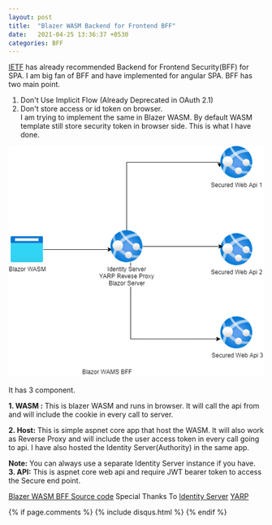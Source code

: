 ```yaml
---
layout: post
title:  "Blazer WASM Backend for Frontend BFF"
date:   2021-04-25 13:36:37 +0530
categories: BFF
---
```

[IETF](https://tools.ietf.org/html/draft-parecki-oauth-browser-based-apps-02#section-6.2) 
has already recommended Backend for Frontend Security(BFF) for SPA.
I am big fan of BFF and have implemented for angular SPA.
BFF has two main point.
1. Don't Use Implicit Flow (Already Deprecated in OAuth 2.1)
2. Don't store access or id token on browser.   
I am trying to implement the same in  Blazer WASM.
By default WASM template still store security token in browser side. 
This is what I have done. 
<img alt='BFF' src='/assets/BlazorWASMBFF.png'>

It has 3 component.

**1. WASM :**
 This is blazer WASM and runs in browser. It will call the api from and will include the cookie in every call to server.
 
**2. Host:** This is simple aspnet core app that host the WASM.
It will also work as Reverse Proxy and will include the user access token in every call going to api. I have also hosted the Identity Server(Authority) in the same app.  

**Note:** You can always use a separate Identity Server instance if you have.  
**3. API:** This is aspnet core web api and require JWT bearer token  to access the Secure end point.

[Blazer WASM BFF Source code](https://github.com/som-nitjsr/BlazorWASMBFF)
Special Thanks To
[Identity Server](https://github.com/IdentityServer/IdentityServer4)
 [YARP](https://github.com/microsoft/reverse-proxy)

{% if page.comments %} {% include disqus.html %} {% endif %}
